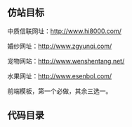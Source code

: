 
## 仿站目标

中质信联网址：http://www.hi8000.com/

婚纱网址：http://www.zgyunqi.com/

宠物网站：http://www.wenshentang.net/

水果网址：http://www.esenbol.com/

前端模板，第一个必做，其余三选一。

## 代码目录

